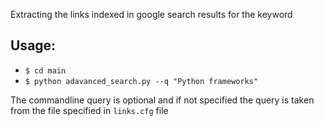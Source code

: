 
Extracting the links indexed in google search results for the keyword

Usage:
----

- `$ cd main`
- `$ python adavanced_search.py --q "Python frameworks"`

The commandline query is optional and if not specified the query is taken from the file specified in `links.cfg` file
